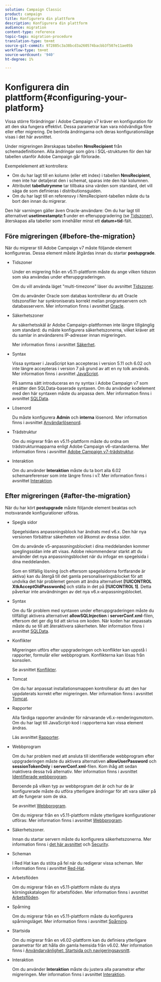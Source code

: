 ```yaml
---
solution: Campaign Classic
product: campaign
title: Konfigurera din plattform
description: Konfigurera din plattform
audience: migration
content-type: reference
topic-tags: migration-procedure
translation-type: tm+mt
source-git-commit: 972885c3a38bcd3a260574bacbb3f507e11ae05b
workflow-type: tm+mt
source-wordcount: '940'
ht-degree: 1%

---
```



# Konfigurera din plattform{#configuring-your-platform}

Vissa större förändringar i Adobe Campaign v7 kräver en konfiguration för att den ska fungera effektivt. Dessa parametrar kan vara nödvändiga före eller efter migrering. De berörda ändringarna och deras konfigurationsläge visas i det här avsnittet.

Under migreringen återskapas tabellen **NmsRecipient** från schemadefinitionen. Alla ändringar som görs i SQL-strukturen för den här tabellen utanför Adobe Campaign går förlorade.

Exempelelement att kontrollera:

* Om du har lagt till en kolumn (eller ett index) i tabellen **NmsRecipient**, men inte har detaljerat den i schemat, sparas inte den här kolumnen.
* Attributet **tabellutrymme** tar tillbaka sina värden som standard, det vill säga de som definieras i distributionsguiden.
* Om du har lagt till en referensvy i NmsRecipient-tabellen måste du ta bort den innan du migrerar.

Den här varningen gäller även Oracle-användare: Om du har lagt till alternativet **usetimestamptz:1** under en efteruppgradering (se [Tidszoner](../../migration/using/general-configurations.md#time-zones)), återskapas alla tabeller som innehåller minst ett **datum+tid**-fält.

## Före migreringen {#before-the-migration}

När du migrerar till Adobe Campaign v7 måste följande element konfigureras. Dessa element måste åtgärdas innan du startar **postupgrade**.

* Tidszoner

   Under en migrering från en v5.11-plattform måste du ange vilken tidszon som ska användas under efteruppgraderingen.

   Om du vill använda läget &quot;multi-timezone&quot; läser du avsnittet [Tidszoner](../../migration/using/general-configurations.md#time-zones).

   Om du använder Oracle som databas kontrollerar du att Oracle tidszonsfiler har synkroniserats korrekt mellan programservern och databasservern. Mer information finns i avsnittet [Oracle](../../migration/using/general-configurations.md#oracle).

* Säkerhetszoner

   Av säkerhetsskäl är Adobe Campaign-plattformen inte längre tillgänglig som standard: du måste konfigurera säkerhetszonerna, vilket kräver att du samlar in användarens IP-adresser innan migreringen.

   Mer information finns i avsnittet [Säkerhet](../../migration/using/general-configurations.md#security).

* Syntax

   Vissa syntaxer i JavaScript kan accepteras i version 5.11 och 6.02 och inte längre accepteras i version 7 på grund av att en ny tolk används. Mer information finns i avsnittet [JavaScript](../../migration/using/general-configurations.md#javascript).

   På samma sätt introduceras en ny syntax i Adobe Campaign v7 som ersätter den SQLData-baserade syntaxen. Om du använder kodelement med den här syntaxen måste du anpassa dem. Mer information finns i avsnittet [SQLData](../../migration/using/general-configurations.md#sqldata).

* Lösenord

   Du måste konfigurera **Admin** och **interna** lösenord. Mer information finns i avsnittet [Användarlösenord](../../migration/using/before-starting-migration.md#user-passwords).

* Trädstruktur

   Om du migrerar från en v5.11-plattform måste du ordna om trädstrukturmapparna enligt Adobe Campaign v6-standarderna. Mer information finns i avsnittet [Adobe Campaign v7-trädstruktur](../../migration/using/specific-configurations-in-v5-11.md#campaign-vseven-tree-structure).

* Interaktion

   Om du använder **Interaktion** måste du ta bort alla 6.02 schemareferenser som inte längre finns i v7. Mer information finns i avsnittet [Interaktion](../../migration/using/general-configurations.md#interaction).

## Efter migreringen {#after-the-migration}

När du har kört **postupgrade** måste följande element beaktas och motsvarande konfigurationer utföras.

* Spegla sidor

   Spegelsidans anpassningsblock har ändrats med v6.x. Den här nya versionen förbättrar säkerheten vid åtkomst av dessa sidor.

   Om du använde v5-anpassningsblocket i dina meddelanden kommer speglingssidan inte att visas. Adobe rekommenderar starkt att du använder det nya anpassningsblocket när du infogar en spegelsida i dina meddelanden.

   Som en tillfällig lösning (och eftersom spegelsidorna fortfarande är aktiva) kan du återgå till det gamla personaliseringsblocket för att undvika det här problemet genom att ändra alternativet **[!UICONTROL XtkAcceptOldPasswords]** och ställa in det på **[!UICONTROL 1]**. Detta påverkar inte användningen av det nya v6.x-anpassningsblocket.

* Syntax

   Om du får problem med syntaxen under efteruppgraderingen måste du tillfälligt aktivera alternativet **allowSQLInjection** i **serverConf.xml**-filen, eftersom det ger dig tid att skriva om koden. När koden har anpassats måste du se till att återaktivera säkerheten. Mer information finns i avsnittet [SQLData](../../migration/using/general-configurations.md#sqldata).

* Konflikter

   Migreringen utförs efter uppgraderingen och konflikter kan uppstå i rapporter, formulär eller webbprogram. Konflikterna kan lösas från konsolen.

   Se avsnittet [Konflikter](../../migration/using/general-configurations.md#conflicts).

* Tomcat

   Om du har anpassat installationsmappen kontrollerar du att den har uppdaterats korrekt efter migreringen. Mer information finns i avsnittet [Tomcat](../../migration/using/general-configurations.md#tomcat).

* Rapporter

   Alla färdiga rapporter använder för närvarande v6.x-renderingsmotorn. Om du har lagt till JavaScript-kod i rapporterna kan vissa element ändras.

   Läs avsnittet [Rapporter](../../migration/using/general-configurations.md#reports).

* Webbprogram

   Om du har problem med att ansluta till identifierade webbprogram efter uppgraderingen måste du aktivera alternativen **allowUserPassword** och **sessionTokenOnly** i **serverConf.xml**-filen. Kom ihåg att sedan inaktivera dessa två alternativ. Mer information finns i avsnittet [Identifierade webbprogram](../../migration/using/general-configurations.md#identified-web-applications).

   Beroende på vilken typ av webbprogram det är och hur de är konfigurerade måste du utföra ytterligare ändringar för att vara säker på att de fungerar som de ska.

   Se avsnittet [Webbprogram](../../migration/using/general-configurations.md#web-applications).

   Om du migrerar från en v5.11-plattform måste ytterligare konfigurationer utföras: Mer information finns i avsnittet [Webbprogram](../../migration/using/specific-configurations-in-v5-11.md#web-applications).

* Säkerhetszoner.

   Innan du startar servern måste du konfigurera säkerhetszonerna. Mer information finns i [det här avsnittet](../../installation/using/configuring-campaign-server.md#defining-security-zones) och [Security](../../migration/using/general-configurations.md#security).

* Scheman

   I Red Hat kan du stöta på fel när du redigerar vissa scheman. Mer information finns i avsnittet [Red-Hat](../../migration/using/general-configurations.md#red-hat).

* Arbetsflöden

   Om du migrerar från en v5.11-plattform måste du styra körningskatalogen för arbetsflöden. Mer information finns i avsnittet [Arbetsflöden](../../migration/using/specific-configurations-in-v5-11.md#workflows).

* Spårning

   Om du migrerar från en v5.11-plattform måste du konfigurera spårningsläget. Mer information finns i avsnittet [Spårning](../../migration/using/specific-configurations-in-v5-11.md#tracking).

* Startsida

   Om du migrerar från en v6.02-plattform kan du definiera ytterligare parametrar för att hålla din gamla hemsida från v6.02. Mer information finns i [Användarvänlighet: Startsida och navigeringsavsnitt](../../migration/using/specific-configurations-in-v6-02.md#user-friendliness--home-page-and-navigation).

* Interaktion

   Om du använder **Interaktion** måste du justera alla parametrar efter migreringen. Mer information finns i avsnittet [Interaktion](../../migration/using/general-configurations.md#interaction).

